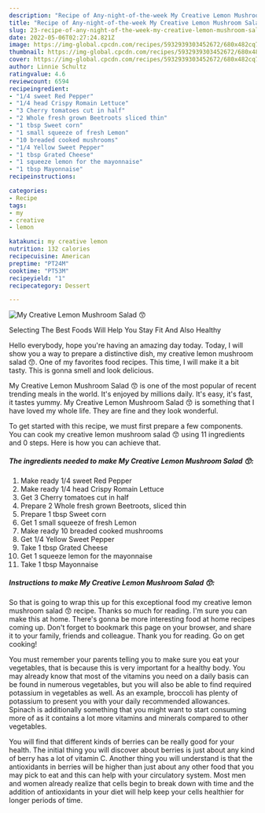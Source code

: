 ```yaml
---
description: "Recipe of Any-night-of-the-week My Creative Lemon Mushroom Salad 😙"
title: "Recipe of Any-night-of-the-week My Creative Lemon Mushroom Salad 😙"
slug: 23-recipe-of-any-night-of-the-week-my-creative-lemon-mushroom-salad
date: 2022-05-06T02:27:24.821Z
image: https://img-global.cpcdn.com/recipes/5932939303452672/680x482cq70/my-creative-lemon-mushroom-salad-recipe-main-photo.jpg
thumbnail: https://img-global.cpcdn.com/recipes/5932939303452672/680x482cq70/my-creative-lemon-mushroom-salad-recipe-main-photo.jpg
cover: https://img-global.cpcdn.com/recipes/5932939303452672/680x482cq70/my-creative-lemon-mushroom-salad-recipe-main-photo.jpg
author: Linnie Schultz
ratingvalue: 4.6
reviewcount: 6594
recipeingredient:
- "1/4 sweet Red Pepper"
- "1/4 head Crispy Romain Lettuce"
- "3 Cherry tomatoes cut in half"
- "2 Whole fresh grown Beetroots sliced thin"
- "1 tbsp Sweet corn"
- "1 small squeeze of fresh Lemon"
- "10 breaded cooked mushrooms"
- "1/4 Yellow Sweet Pepper"
- "1 tbsp Grated Cheese"
- "1 squeeze lemon for the mayonnaise"
- "1 tbsp Mayonnaise"
recipeinstructions:

categories:
- Recipe
tags:
- my
- creative
- lemon

katakunci: my creative lemon 
nutrition: 132 calories
recipecuisine: American
preptime: "PT24M"
cooktime: "PT53M"
recipeyield: "1"
recipecategory: Dessert

---
```



![My Creative Lemon Mushroom Salad 😙](https://img-global.cpcdn.com/recipes/5932939303452672/680x482cq70/my-creative-lemon-mushroom-salad-recipe-main-photo.jpg)

Selecting The Best Foods Will Help You Stay Fit And Also Healthy

Hello everybody, hope you're having an amazing day today. Today, I will show you a way to prepare a distinctive dish, my creative lemon mushroom salad 😙. One of my favorites food recipes. This time, I will make it a bit tasty. This is gonna smell and look delicious.

My Creative Lemon Mushroom Salad 😙 is one of the most popular of recent trending meals in the world. It's enjoyed by millions daily. It's easy, it's fast, it tastes yummy. My Creative Lemon Mushroom Salad 😙 is something that I have loved my whole life. They are fine and they look wonderful.




To get started with this recipe, we must first prepare a few components. You can cook my creative lemon mushroom salad 😙 using 11 ingredients and 0 steps. Here is how you can achieve that.

<!--inarticleads1-->

##### The ingredients needed to make My Creative Lemon Mushroom Salad 😙:

1. Make ready 1/4 sweet Red Pepper
1. Make ready 1/4 head Crispy Romain Lettuce
1. Get 3 Cherry tomatoes cut in half
1. Prepare 2 Whole fresh grown Beetroots, sliced thin
1. Prepare 1 tbsp Sweet corn
1. Get 1 small squeeze of fresh Lemon
1. Make ready 10 breaded cooked mushrooms
1. Get 1/4 Yellow Sweet Pepper
1. Take 1 tbsp Grated Cheese
1. Get 1 squeeze lemon for the mayonnaise
1. Take 1 tbsp Mayonnaise




<!--inarticleads2-->

##### Instructions to make My Creative Lemon Mushroom Salad 😙:





So that is going to wrap this up for this exceptional food my creative lemon mushroom salad 😙 recipe. Thanks so much for reading. I'm sure you can make this at home. There's gonna be more interesting food at home recipes coming up. Don't forget to bookmark this page on your browser, and share it to your family, friends and colleague. Thank you for reading. Go on get cooking!

You must remember your parents telling you to make sure you eat your vegetables, that is because this is very important for a healthy body. You may already know that most of the vitamins you need on a daily basis can be found in numerous vegetables, but you will also be able to find required potassium in vegetables as well. As an example, broccoli has plenty of potassium to present you with your daily recommended allowances. Spinach is additionally something that you might want to start consuming more of as it contains a lot more vitamins and minerals compared to other vegetables.

You will find that different kinds of berries can be really good for your health. The initial thing you will discover about berries is just about any kind of berry has a lot of vitamin C. Another thing you will understand is that the antioxidants in berries will be higher than just about any other food that you may pick to eat and this can help with your circulatory system. Most men and women already realize that cells begin to break down with time and the addition of antioxidants in your diet will help keep your cells healthier for longer periods of time.
